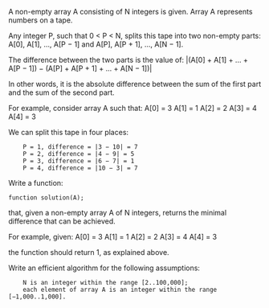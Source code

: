 

A non-empty array A consisting of N integers is given. Array A represents numbers on a tape.

Any integer P, such that 0 < P < N, splits this tape into two non-empty parts: A[0], A[1], ..., A[P − 1] and A[P], A[P + 1], ..., A[N − 1].

The difference between the two parts is the value of: |(A[0] + A[1] + ... + A[P − 1]) − (A[P] + A[P + 1] + ... + A[N − 1])|

In other words, it is the absolute difference between the sum of the first part and the sum of the second part.

For example, consider array A such that:
  A[0] = 3
  A[1] = 1
  A[2] = 2
  A[3] = 4
  A[4] = 3

We can split this tape in four places:

        P = 1, difference = |3 − 10| = 7
        P = 2, difference = |4 − 9| = 5
        P = 3, difference = |6 − 7| = 1
        P = 4, difference = |10 − 3| = 7

Write a function:

    function solution(A);

that, given a non-empty array A of N integers, returns the minimal difference that can be achieved.

For example, given:
  A[0] = 3
  A[1] = 1
  A[2] = 2
  A[3] = 4
  A[4] = 3

the function should return 1, as explained above.

Write an efficient algorithm for the following assumptions:

        N is an integer within the range [2..100,000];
        each element of array A is an integer within the range [−1,000..1,000].

